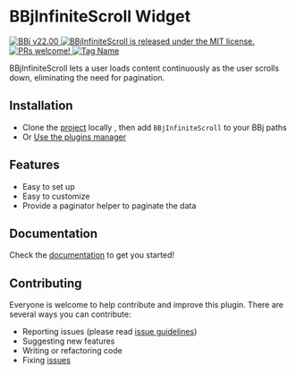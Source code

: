# BBjInfiniteScroll Widget

<p>
  <a href="http://www.basis.com/downloads">
    <img src="https://img.shields.io/badge/BBj-v22.00-blue" alt="BBj v22.00" />
  </a>
  <a href="https://github.com/BBj-Plugins/BBjInfiniteScroll/blob/master/README.md">
    <img src="https://img.shields.io/badge/license-MIT-blue.svg" alt="BBjInfiniteScroll is released under the MIT license." />
  </a>
  <a href="https://github.com/necolas/issue-guidelines/blob/master/CONTRIBUTING.md#pull-requests">
    <img src="https://img.shields.io/badge/PRs-welcome-brightgreen.svg" alt="PRs welcome!" />
  </a>
   <a href="https://basishub.github.io/basis-next/#/dwc/bbj-infinite-scroll">
    <img src="https://img.shields.io/badge/Component-bbj--infinite--scroll-%23006aff" alt="Tag Name">
  </a>
</p>
BBjInfiniteScroll lets a user loads content continuously as the user scrolls down, eliminating the need for pagination.

## Installation

* Clone the [project](https://github.com/BBj-Plugins/BBjInfiniteScroll) locally , then add `BBjInfiniteScroll` to your BBj paths
* Or [Use the plugins manager](https://www.bbj-plugins.com/en/get-started)

## Features

- Easy to set up
- Easy to customize
- Provide a paginator helper to paginate the data

## Documentation

Check the [documentation](https://bbj-plugins.github.io/BBjInfiniteScroll) to get you started!

## Contributing

Everyone is welcome to help contribute and improve this plugin. There are several
ways you can contribute:

* Reporting issues (please read [issue guidelines](https://github.com/necolas/issue-guidelines))
* Suggesting new features
* Writing or refactoring code
* Fixing [issues](https://github.com/BBj-Plugins/BBjInfiniteScroll/issues)
